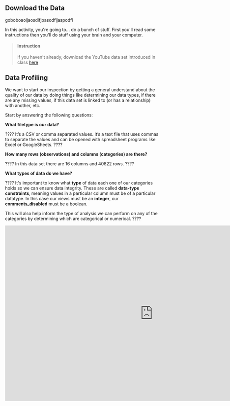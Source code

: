 ## Download the Data

goboboaoijaosdifjpasodfijaspodfi

In this activity, you're going to... do a bunch of stuff. First you'll read some instructions then you'll do stuff using your brain and your computer.

> #### Instruction
> If you haven't already, download the YouTube data set introduced in class [here](http://bit.ly/lhl-youtube)

## Data Profiling

We want to start our inspection by getting a general understand about the quality of our data by doing things like determining our data types, if there are any missing values, if this data set is linked to (or has a relationship) with another, etc.

Start by answering the following questions:

**What filetype is our data?**

????
It’s a CSV or comma separated values. It’s a text file that uses commas to separate the values and can be opened with spreadsheet programs like Excel or GoogleSheets.
????

**How many rows (observations) and columns (categories) are there?**

????
In this data set there are 16 columns and 40822 rows.
????

**What types of data do we have?**

????
It's important to know what **type** of data each one of our categories holds so we can ensure data integrity. These are called **data-type constraints**, meaning values in a particular column must be of a particular datatype. In this case our views must be an **integer**, our **comments_disabled** must be a boolean.

This will also help inform the type of analysis we can perform on any of the categories by determining which are categorical or numerical.
????


<iframe src="https://docs.google.com/presentation/d/e/2PACX-1vQVsCU1QGFyy5LWBp75D7iAkMA_WpBrDb8fALpZaMyN72ZPQ-kSzi4EGwmtFfQj-bhHjD47XGZKwM5H/embed?start=false&loop=false&delayms=3000" frameborder="0" width="960" height="569" allowfullscreen="true" mozallowfullscreen="true" webkitallowfullscreen="true"></iframe>
